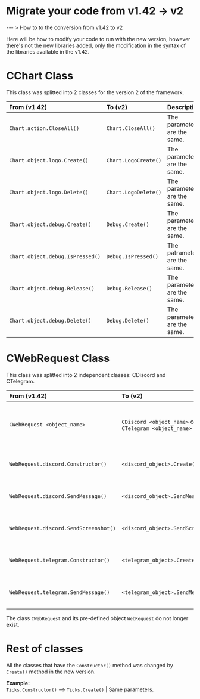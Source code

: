 # Migrate your code from v1.42 -> v2
--- > How to to the conversion from v1.42 to v2

Here will be how to modify your code to run with the new version, however there's not the new libraries added, only the modification in the syntax of the libraries available in the v1.42.

# CChart Class
This class was splitted into 2 classes for the version 2 of the framework.

| From (v1.42)                     | To (v2)              | Description                   |
| :------------------------------- | :------------------- | :---------------------------- |
| `Chart.action.CloseAll()`        | `Chart.CloseAll()`   | The parameters are the same.  |
| `Chart.object.logo.Create()`     | `Chart.LogoCreate()` | The parameters are the same.  |
| `Chart.object.logo.Delete()`     | `Chart.LogoDelete()` | The parameters are the same.  |
| `Chart.object.debug.Create()`    | `Debug.Create()`     | The parameters are the same.  |
| `Chart.object.debug.IsPressed()` | `Debug.IsPressed()`  | The patrameters are the same. |
| `Chart.object.debug.Release()`   | `Debug.Release()`    | The parameters are the same.  |
| `Chart.object.debug.Delete()`    | `Debug.Delete()`     | The parameters are the same.  |

# CWebRequest Class
This class was splitted into 2 independent classes: CDiscord and CTelegram.

| From (v1.42)                          | To (v2)                                               | Description                                      |
| :------------------------------------ | :---------------------------------------------------- | :----------------------------------------------- |
| `CWebRequest <object_name>`           | `CDiscord <object_name>` or `CTelegram <object_name>` | Depends on the specific channel you want to use. |
| `WebRequest.discord.Constructor()`    | `<discord_object>.Create()`                           | The parameters are the same                      |
| `WebRequest.discord.SendMessage()`    | `<discord_object>.SendMessage()`                      | The parameters are the same.                     |
| `WebRequest.discord.SendScreenshot()` | `<discord_object>.SendScreenshot()`                   | The parameters are the same.                     |
| `WebRequest.telegram.Constructor()`   | `<telegram_object>.Create()`                          | The parameters are the same.                     |
| `WebRequest.telegram.SendMessage()`   | `<telegram_object>.SendMessage()`                     | The parameters are the same.                     |

The class `CWebRequest` and its pre-defined object `WebRequest` do not longer exist.

# Rest of classes
All the classes that have the `Constructor()` method was changed by `Create()` method in the new version.

**Example:** <br>
`Ticks.Constructor()` --> `Ticks.Create()` | Same parameters.
